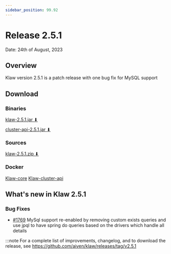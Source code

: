 ```yaml
---
sidebar_position: 99.92
---
```


# Release 2.5.1

Date: 24th of August, 2023

## Overview

Klaw version 2.5.1 is a patch release with one bug fix for MySQL support

## Download

### Binaries

[klaw-2.5.1.jar ⬇︎](https://github.com/Aiven-Open/klaw/releases/download/v2.5.1/klaw-2.5.1.jar)

[cluster-api-2.5.1.jar ⬇](https://github.com/Aiven-Open/klaw/releases/download/v2.5.1/cluster-api-2.5.1.jar)

### Sources

[klaw-2.5.1.zip ⬇](https://github.com/Aiven-Open/klaw/archive/refs/tags/v2.5.1.zip)

### Docker
[Klaw-core](https://hub.docker.com/r/aivenoy/klaw-core)
[Klaw-cluster-api](https://hub.docker.com/r/aivenoy/klaw-cluster-api)

## What's new in Klaw 2.5.1

### Bug Fixes
- [#1769](https://github.com/Aiven-Open/klaw/pull/1769) MySql support re-enabled by removing custom exists queries and use jpql to have spring do queries based on the drivers which handle all details


:::note
For a complete list of improvements, changelog, and to download the
release, see <https://github.com/aiven/klaw/releases/tag/v2.5.1>